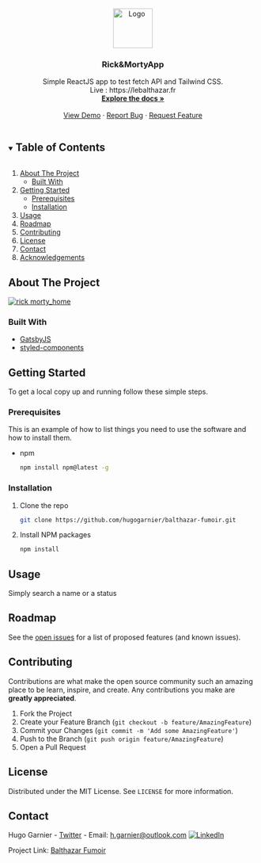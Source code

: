 <!--
*** Thanks for checking out the Best-README-Template. If you have a suggestion
*** that would make this better, please fork the repo and create a pull request
*** or simply open an issue with the tag "enhancement".
*** Thanks again! Now go create something AMAZING! :D
***
***
***
*** To avoid retyping too much info. Do a search and replace for the following:
*** hugogarnier, rickmorty, twitter_handle, email, project_title, project_description
-->

<!-- PROJECT SHIELDS -->
<!--
*** I'm using markdown "reference style" links for readability.
*** Reference links are enclosed in brackets [ ] instead of parentheses ( ).
*** See the bottom of this document for the declaration of the reference variables
*** for contributors-url, forks-url, etc. This is an optional, concise syntax you may use.
*** https://www.markdownguide.org/basic-syntax/#reference-style-links
-->

<!-- MARKDOWN LINKS & IMAGES PARAM TO CHANGE -->

[twitter]: https://twitter.com/garnier_hugo
[email]: h.garnier@outlook.com

<!-- PROJECT LOGO -->
<br />
<p align="center">
  <a href="https://github.com/hugogarnier/balthazar-fumoir">
    <img src="public/favicon.ico" alt="Logo" width="80" height="80">
  </a>

  <h3 align="center">Rick&MortyApp</h3>

  <p align="center">
    Simple ReactJS app to test fetch API and Tailwind CSS. 
    <br />
    Live : https://lebalthazar.fr 
    <br />
    <a href="https://github.com/hugogarnier/balthazar-fumoir"><strong>Explore the docs »</strong></a>
    <br />
    <br />
    <a href="https://lebalthazar.fr">View Demo</a>
    ·
    <a href="https://github.com/hugogarnier/balthazar-fumoir/issues">Report Bug</a>
    ·
    <a href="https://github.com/hugogarnier/balthazar-fumoir/issues">Request Feature</a>
  </p>
</p>

<!-- TABLE OF CONTENTS -->
<details open="open">
  <summary><h2 style="display: inline-block">Table of Contents</h2></summary>
  <ol>
    <li>
      <a href="#about-the-project">About The Project</a>
      <ul>
        <li><a href="#built-with">Built With</a></li>
      </ul>
    </li>
    <li>
      <a href="#getting-started">Getting Started</a>
      <ul>
        <li><a href="#prerequisites">Prerequisites</a></li>
        <li><a href="#installation">Installation</a></li>
      </ul>
    </li>
    <li><a href="#usage">Usage</a></li>
    <li><a href="#roadmap">Roadmap</a></li>
    <li><a href="#contributing">Contributing</a></li>
    <li><a href="#license">License</a></li>
    <li><a href="#contact">Contact</a></li>
    <li><a href="#acknowledgements">Acknowledgements</a></li>
  </ol>
</details>

<!-- ABOUT THE PROJECT -->

## About The Project

[![rick morty_home](https://user-images.githubusercontent.com/80961204/116677251-4b6d8280-a9a8-11eb-9ddf-480d60e89bb7.png)](https://optimistic-einstein-1fed33.netlify.app/)

<!-- Here's a blank template to get started:
**To avoid retyping too much info. Do a search and replace with your text editor for the following:**
`hugogarnier`, `rickmorty`, `twitter_handle`, `email`, `project_title`, `project_description` -->

### Built With

- [GatsbyJS](https://www.gatsbyjs.com/)
- [styled-components](https://styled-components.com/)

<!-- GETTING STARTED -->

## Getting Started

To get a local copy up and running follow these simple steps.

### Prerequisites

This is an example of how to list things you need to use the software and how to install them.

- npm
  ```sh
  npm install npm@latest -g
  ```

### Installation

1. Clone the repo
   ```sh
   git clone https://github.com/hugogarnier/balthazar-fumoir.git
   ```
2. Install NPM packages
   ```sh
   npm install
   ```

<!-- USAGE EXAMPLES -->

## Usage

Simply search a name or a status

<!-- ROADMAP -->

## Roadmap

See the [open issues](https://github.com/hugogarnier/balthazar-fumoir/issues) for a list of proposed features (and known issues).

<!-- CONTRIBUTING -->

## Contributing

Contributions are what make the open source community such an amazing place to be learn, inspire, and create. Any contributions you make are **greatly appreciated**.

1. Fork the Project
2. Create your Feature Branch (`git checkout -b feature/AmazingFeature`)
3. Commit your Changes (`git commit -m 'Add some AmazingFeature'`)
4. Push to the Branch (`git push origin feature/AmazingFeature`)
5. Open a Pull Request

<!-- LICENSE -->

## License

Distributed under the MIT License. See `LICENSE` for more information.

<!-- CONTACT -->

## Contact

Hugo Garnier - [Twitter][twitter] - Email: h.garnier@outlook.com
[![LinkedIn][linkedin-shield]][linkedin-url]

Project Link: [Balthazar Fumoir](https://github.com/hugogarnier/balthazar-fumoir)

<!-- ACKNOWLEDGEMENTS -->
<!-- ## Acknowledgements
* [GitHub Emoji Cheat Sheet](https://www.webpagefx.com/tools/emoji-cheat-sheet)
* [Img Shields](https://shields.io)
* [Choose an Open Source License](https://choosealicense.com)
* [GitHub Pages](https://pages.github.com)
* [Animate.css](https://daneden.github.io/animate.css)
* [Loaders.css](https://connoratherton.com/loaders)
* [Slick Carousel](https://kenwheeler.github.io/slick)
* [Smooth Scroll](https://github.com/cferdinandi/smooth-scroll)
* [Sticky Kit](http://leafo.net/sticky-kit)
* [JVectorMap](http://jvectormap.com)
* [Font Awesome](https://fontawesome.com) -->

<!-- MARKDOWN LINKS & IMAGES PARAM TO CHANGE -->
<!-- https://www.markdownguide.org/basic-syntax/#reference-style-links -->

[linkedin-shield]: https://img.shields.io/badge/-LinkedIn-black.svg?style=for-the-badge&logo=linkedin&colorB=555
[linkedin-url]: https://linkedin.com/in/hugogarnier
